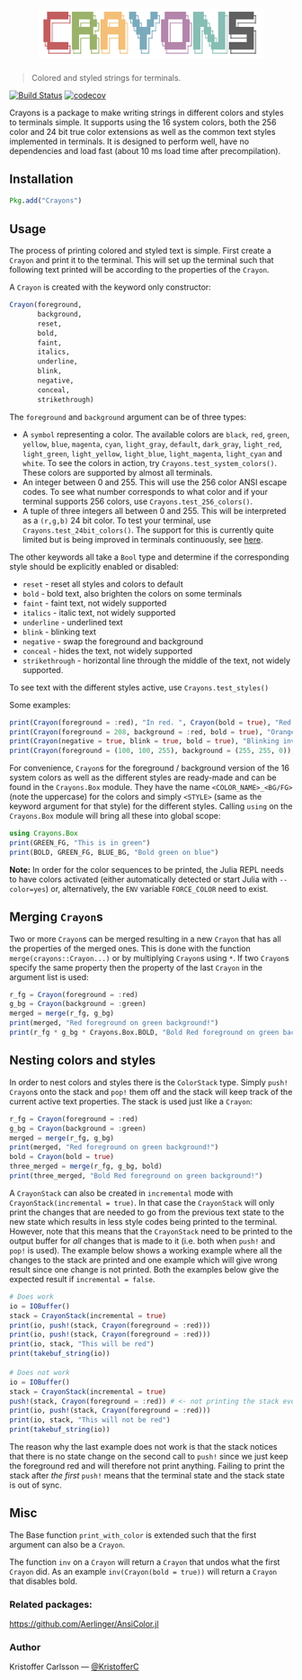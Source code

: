 <h1 align="center">
    <img width="400" src="logo.png" alt="crayons">
    <br>
</h1>

> Colored and styled strings for terminals.

[![Build Status](https://travis-ci.org/KristofferC/Crayons.jl.svg?branch=master)](https://travis-ci.org/KristofferC/Crayons.jl) [![codecov](https://codecov.io/gh/KristofferC/Crayons.jl/branch/master/graph/badge.svg)](https://codecov.io/gh/KristofferC/Crayons.jl)

Crayons is a package to make writing strings in different colors and styles to terminals simple. It supports using the 16 system colors, both the 256 color and 24 bit true color extensions as well as the common text styles implemented in terminals. It is designed to perform well, have no dependencies and load fast (about 10 ms load time after precompilation).

## Installation

```jl
Pkg.add("Crayons")
```

## Usage

The process of printing colored and styled text is simple. First create a `Crayon` and print it to the terminal. This will set up the terminal such that following text printed will be according to the properties of the `Crayon`.

A `Crayon` is created with the keyword only constructor:
```jl
Crayon(foreground,
       background,
       reset,
       bold,
       faint,
       italics,
       underline,
       blink,
       negative,
       conceal,
       strikethrough)
```

The `foreground` and `background` argument can be of three types:

* A `symbol` representing a color. The available colors are `black`, `red`, `green`, `yellow`, `blue`, `magenta`, `cyan`, `light_gray`, `default`, `dark_gray`, `light_red`, `light_green`, `light_yellow`, `light_blue`, `light_magenta`, `light_cyan` and `white`. To see the colors in action, try `Crayons.test_system_colors()`. These colors are supported by almost all terminals.
* An integer between 0 and 255. This will use the 256 color ANSI escape codes. To see what number corresponds to what color and if your terminal supports 256 colors, use `Crayons.test_256_colors()`.
* A tuple of three integers all between 0 and 255. This will be interpreted as a `(r,g,b)` 24 bit color. To test your terminal, use `Crayons.test_24bit_colors()`. The support for this is currently quite limited but is being improved in terminals continuously, see [here](https://gist.github.com/XVilka/8346728).

The other keywords all take a `Bool` type and determine if the corresponding style should be explicitly enabled or disabled:

* `reset` - reset all styles and colors to default
* `bold` - bold text, also brighten the colors on some terminals
* `faint` - faint text, not widely supported
* `italics` - italic text, not widely supported
* `underline` - underlined text
* `blink` - blinking text
* `negative` - swap the foreground and background
* `conceal` - hides the text, not widely supported
* `strikethrough` - horizontal line through the middle of the text, not widely supported.

To see text with the different styles active, use `Crayons.test_styles()`

Some examples:

```jl
print(Crayon(foreground = :red), "In red. ", Crayon(bold = true), "Red and bold")
print(Crayon(foreground = 208, background = :red, bold = true), "Orange bold on red")
print(Crayon(negative = true, blink = true, bold = true), "Blinking inverse bold")
print(Crayon(foreground = (100, 100, 255), background = (255, 255, 0)), "Bluish on yellow")
```

For convenience, `Crayon`s for the foreground / background version of the 16 system colors as well as the different styles are ready-made and can be found in the `Crayons.Box` module. They have the name `<COLOR_NAME>_<BG/FG>` (note the uppercase) for the colors and simply `<STYLE>` (same as the keyword argument for that style) for the different styles. Calling `using` on the `Crayons.Box` module will bring all these into global scope:

```jl
using Crayons.Box
print(GREEN_FG, "This is in green")
print(BOLD, GREEN_FG, BLUE_BG, "Bold green on blue")
```

**Note:** In order for the color sequences to be printed, the Julia REPL needs to have colors activated (either automatically detected or start Julia with `--color=yes`) or, alternatively, the `ENV` variable `FORCE_COLOR` need to exist.

## Merging `Crayon`s

Two or more `Crayon`s can be merged resulting in a new `Crayon` that has all the properties of the merged ones. This is done with the function `merge(crayons::Crayon...)` or by multiplying `Crayon`s using `*`. If two `Crayon`s specify the same property then the property of the last `Crayon` in the argument list is used:

```jl
r_fg = Crayon(foreground = :red)
g_bg = Crayon(background = :green)
merged = merge(r_fg, g_bg)
print(merged, "Red foreground on green background!")
print(r_fg * g_bg * Crayons.Box.BOLD, "Bold Red foreground on green background!")
```


## Nesting colors and styles

In order to nest colors and styles there is the `ColorStack` type. Simply `push!` `Crayon`s onto the stack and `pop!` them off and the stack will keep track of the current active text properties. The stack is used just like a `Crayon`:

```jl
r_fg = Crayon(foreground = :red)
g_bg = Crayon(background = :green)
merged = merge(r_fg, g_bg)
print(merged, "Red foreground on green background!")
bold = Crayon(bold = true)
three_merged = merge(r_fg, g_bg, bold)
print(three_merged, "Bold Red foreground on green background!")
```

A `CrayonStack` can also be created in `incremental` mode with `CrayonStack(incremental = true)`. In that case the `CrayonStack` will only print the changes that are needed to go from the previous text state to the new state which results in less style codes being printed to the terminal. However, note that this means that the `CrayonStack` need to be printed to the output buffer for *all* changes that is made to it (i.e. both when `push!` and `pop!` is used). The example below shows a working example where all the changes to the stack are printed and one example which will give wrong result since one change is not printed. Both the examples below give the expected result if `incremental = false`.

```jl
# Does work
io = IOBuffer()
stack = CrayonStack(incremental = true)
print(io, push!(stack, Crayon(foreground = :red)))
print(io, push!(stack, Crayon(foreground = :red)))
print(io, stack, "This will be red")
print(takebuf_string(io))

# Does not work
io = IOBuffer()
stack = CrayonStack(incremental = true)
push!(stack, Crayon(foreground = :red)) # <- not printing the stack even though we modify it!
print(io, push!(stack, Crayon(foreground = :red)))
print(io, stack, "This will not be red")
print(takebuf_string(io))
```

The reason why the last example does not work is that the stack notices that there is no state change on the second call to `push!` since we just keep the foreground red and will therefore not print anything. Failing to print the stack after *the first* `push!` means that the terminal state and the stack state is out of sync.

## Misc

The Base function `print_with_color` is extended such that the first argument can also be a `Crayon`.

The function `inv` on a `Crayon` will return a `Crayon` that undos what the first `Crayon` did.
As an example `inv(Crayon(bold = true))` will return a `Crayon` that disables bold.


### Related packages:

https://github.com/Aerlinger/AnsiColor.jl

### Author

Kristoffer Carlsson — [@KristofferC](https://github.com/KristofferC)

